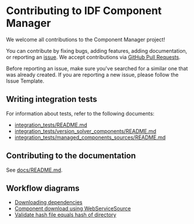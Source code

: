 # Contributing to IDF Component Manager

We welcome all contributions to the Component Manager project!

You can contribute by fixing bugs, adding features, adding documentation, or reporting an [issue](https://github.com/espressif/idf-component-manager/issues). We accept contributions via [GitHub Pull Requests](https://docs.github.com/en/github/collaborating-with-pull-requests/proposing-changes-to-your-work-with-pull-requests/about-pull-requests).

Before reporting an issue, make sure you've searched for a similar one that was already created. If you are reporting a new issue, please follow the Issue Template.

## Writing integration tests

For information about tests, refer to the following documents:

- [integration_tests/README.md](integration_tests/README.md)
- [integration_tests/version_solver_components/README.md](integration_tests/version_solver_components/README.md)
- [integration_tests/managed_components_sources/README.md](integration_tests/managed_components_sources/README.md)

## Contributing to the documentation

See [docs/README.md](docs/README.md).

## Workflow diagrams

- [Downloading dependencies](contributing_docs/diagrams/download_dependencies.md)
- [Component download using WebServiceSource](contributing_docs/diagrams/web_service_download.md)
- [Validate hash file equals hash of directory](contributing_docs/diagrams/validate_hashfile_eq_hashdir.md)
